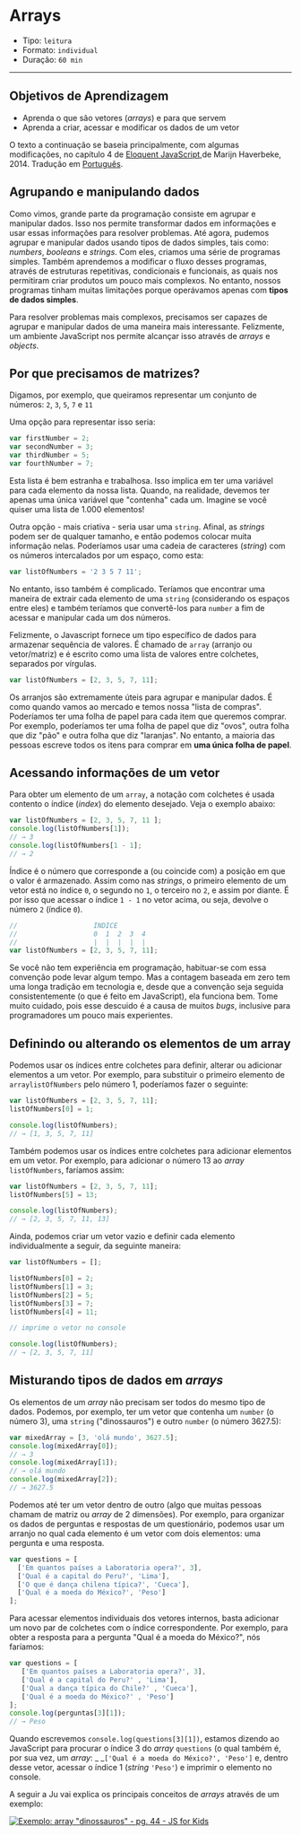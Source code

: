 # Arrays

* Tipo: `leitura`
* Formato: `individual`
* Duração: `60 min`

***

## Objetivos de Aprendizagem

* Aprenda o que são vetores \(_arrays_\) e para que servem
* Aprenda a criar, acessar e modificar os dados de um vetor

O texto a continuação se baseia principalmente, com algumas modificações, no
capítulo 4 de [Eloquent JavaScript](http://eloquentjavascript.net/),de Marijn
Haverbeke, 2014. Tradução em
[Português](http://braziljs.github.io/eloquente-javascript/chapters/estrutura-de-dados/).

## Agrupando e manipulando dados

Como vimos, grande parte da programação consiste em agrupar e manipular dados.
Isso nos permite transformar dados em informações e usar essas informações para
resolver problemas. Até agora, pudemos agrupar e manipular dados usando tipos
de dados simples, tais como: _numbers_, _booleans_ e _strings_. Com eles,
criamos uma série de programas simples. Também aprendemos a modificar o fluxo
desses programas, através de estruturas repetitivas, condicionais e funcionais,
as quais nos permitiram criar produtos um pouco mais complexos. No entanto,
nossos programas tinham muitas limitações porque operávamos apenas com
**tipos de dados simples**.

Para resolver problemas mais complexos, precisamos ser capazes de agrupar e
manipular dados de uma maneira mais interessante. Felizmente, um ambiente
JavaScript nos permite alcançar isso através de _arrays_ e _objects_.

## Por que precisamos de matrizes?

Digamos, por exemplo, que queiramos representar um conjunto de números:
`2`, `3`, `5`, `7` e `11`

Uma opção para representar isso seria:

```javascript
var firstNumber = 2;
var secondNumber = 3;
var thirdNumber = 5;
var fourthNumber = 7;
```

Esta lista é bem estranha e trabalhosa. Isso implica em ter uma variável para
cada elemento da nossa lista. Quando, na realidade, devemos ter apenas uma
única variável que "contenha" cada um. Imagine se você quiser uma lista de
1.000 elementos!

Outra opção - mais criativa - seria usar uma `string`. Afinal, as _strings_
podem ser de qualquer tamanho, e então podemos colocar muita informação nelas.
Poderíamos usar uma cadeia de caracteres \(_string_\) com os números
intercalados por um espaço, como esta:

```javascript
var listOfNumbers = '2 3 5 7 11';
```

No entanto, isso também é complicado. Teríamos que encontrar uma maneira de
extrair cada elemento de uma `string` \(considerando os espaços entre eles\)
e também teríamos que convertê-los para `number` a fim de acessar e manipular
cada um dos números.

Felizmente, o Javascript fornece um tipo específico de dados para armazenar
sequência de valores. É chamado de `array` \(arranjo ou vetor/matriz\) e é
escrito como uma lista de valores entre colchetes, separados por vírgulas.

```javascript
var listOfNumbers = [2, 3, 5, 7, 11];
```

Os arranjos são extremamente úteis para agrupar e manipular dados. É como
quando vamos ao mercado e temos nossa "lista de compras". Poderíamos ter uma
folha de papel para cada item que queremos comprar. Por exemplo, poderíamos ter
uma folha de papel que diz "ovos", outra folha que diz "pão" e outra folha que
diz "laranjas". No entanto, a maioria das pessoas escreve todos os itens para
comprar em **uma única folha de papel**.

## Acessando informações de um vetor

Para obter um elemento de um `array`, a notação com colchetes é usada contento
o índice \(_index_\) do elemento desejado. Veja o exemplo abaixo:

```javascript
var listOfNumbers = [2, 3, 5, 7, 11 ];
console.log(listOfNumbers[1]);
// → 3
console.log(listOfNumbers[1 - 1];
// → 2
```

Índice é o número que corresponde a \(ou coincide com\) a posição em que o
valor é armazenado. Assim como nas _strings_, o primeiro elemento de um vetor
está no índice `0`, o segundo no `1`, o terceiro no `2`, e assim por diante. É
por isso que acessar o índice `1 - 1` no vetor acima, ou seja, devolve o número
`2` \(índice `0`\).

```javascript
//                   ÍNDICE
//                   0  1  2  3  4
//                   |  |  |  |  |
var listOfNumbers = [2, 3, 5, 7, 11];
```

Se você não tem experiência em programação, habituar-se com essa convenção pode
levar algum tempo. Mas a contagem baseada em zero tem uma longa tradição em
tecnologia e, desde que a convenção seja seguida consistentemente \(o que é
feito em JavaScript\), ela funciona bem. Tome muito cuidado, pois esse descuido
é a causa de muitos _bugs_, inclusive para programadores um pouco mais
experientes.

## Definindo ou alterando os elementos de um array

Podemos usar os índices entre colchetes para definir, alterar ou adicionar
elementos a um vetor. Por exemplo, para substituir o primeiro elemento de
`arraylistOfNumbers`  pelo número 1, poderíamos fazer o seguinte:

```javascript
var listOfNumbers = [2, 3, 5, 7, 11];
listOfNumbers[0] = 1;

console.log(listOfNumbers);
// → [1, 3, 5, 7, 11]
```

Também podemos usar os índices entre colchetes para adicionar elementos em
um vetor. Por exemplo, para adicionar o número 13 ao _array_ `listOfNumbers`,
faríamos assim:

```javascript
var listOfNumbers = [2, 3, 5, 7, 11];
listOfNumbers[5] = 13;

console.log(listOfNumbers);
// → [2, 3, 5, 7, 11, 13]
```

Ainda, podemos criar um vetor vazio e definir cada elemento individualmente a
seguir, da seguinte maneira:

```javascript
var listOfNumbers = [];

listOfNumbers[0] = 2;
listOfNumbers[1] = 3;
listOfNumbers[2] = 5;
listOfNumbers[3] = 7;
listOfNumbers[4] = 11;

// imprime o vetor no console

console.log(listOfNumbers);
// → [2, 3, 5, 7, 11]
```

## Misturando tipos de dados em _arrays_

Os elementos de um _array_ não precisam ser todos do mesmo tipo de dados.
Podemos, por exemplo, ter um vetor que contenha um `number` \(o número 3\),
uma `string` \("dinossauros"\) e outro `number` \(o número 3627.5\):

```javascript
var mixedArray = [3, 'olá mundo', 3627.5];
console.log(mixedArray[0]);
// → 3
console.log(mixedArray[1]);
// → olá mundo
console.log(mixedArray[2]);
// → 3627.5
```

Podemos até ter um vetor dentro de outro \(algo que muitas pessoas chamam
de matriz ou _array_  de 2 dimensões\). Por exemplo, para organizar os dados
de perguntas e respostas de um questionário, podemos usar um arranjo no qual
cada elemento é um vetor com dois elementos: uma pergunta e uma resposta.

```javascript
var questions = [
  ['Em quantos países a Laboratoria opera?', 3],
  ['Qual é a capital do Peru?', 'Lima'],
  ['O que é dança chilena típica?', 'Cueca'],
  ['Qual é a moeda do México?', 'Peso']
];
```

Para acessar elementos individuais dos vetores internos, basta adicionar um
novo par de colchetes com o índice correspondente. Por exemplo, para obter a
resposta para a pergunta "Qual é a moeda do México?", nós faríamos:

```javascript
var questions = [
   ['Em quantos países a Laboratoria opera?', 3],
   ['Qual é a capital do Peru?' , 'Lima'],
   ['Qual a dança típica do Chile?' , 'Cueca'],
   ['Qual é a moeda do México?' , 'Peso']
];
console.log(perguntas[3][1]);
// → Peso
```

Quando escrevemos `console.log(questions[3][1])`, estamos dizendo ao JavaScript
para procurar o índice 3 do _array_ `questions` \(o qual também é, por sua vez,
um _array_: _ _`['Qual é a moeda do México?', 'Peso']`  e, dentro desse vetor,
acessar o índice 1 \(_string_ `'Peso'`\) e imprimir o elemento no console.

A seguir a Ju vai explica os principais conceitos de _arrays_ através de
um exemplo:

[![Exemplo: array &quot;dinossauros&quot; - pg. 44 - JS for Kids](https://img.youtube.com/vi/joMxeCl6ppg/0.jpg)](https://www.youtube.com/watch?v=joMxeCl6ppg)
